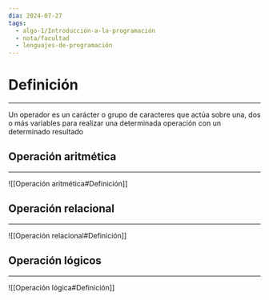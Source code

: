 ```yaml
---
dia: 2024-07-27
tags:
  - algo-1/Introducción-a-la-programación
  - nota/facultad
  - lenguajes-de-programación
---
```

# Definición
---
Un operador es un carácter o grupo de caracteres que actúa sobre una, dos o más variables para realizar una determinada operación con un determinado resultado

## Operación aritmética
---
![[Operación aritmética#Definición]]

## Operación relacional
---
![[Operación relacional#Definición]]

## Operación lógicos
---
![[Operación lógica#Definición]]